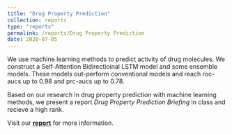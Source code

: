 ```yaml
---
title: "Drug Property Prediction"
collection: reports
type: "reports"
permalink: /reports/Drug Property Prediction
date: 2020-07-05
---
```


We use machine learning methods to predict activity of drug molecules. We construct a Self-Attention Bidirectioinal LSTM model and some ensemble models. These models out-perform conventional models and reach roc-aucs up to 0.98 and prc-aucs up to 0.78.

Based on our research in drug property prediction with machine learning methods, we present a report *Drug Property Prediction Briefing* in class and recieve a high rank.

Visit our **[report](pdfs/drug%20property%20prediction%20report.pdf)** for more information.